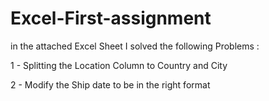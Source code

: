 # Excel-First-assignment

in the attached Excel Sheet I solved the following Problems :

1 - Splitting the Location Column to Country and City

2 - Modify the Ship date to be in the right format 
